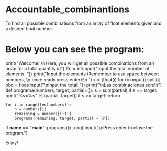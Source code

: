 # Accountable_combinantions
To find all possible combinations from an array of float elements given and a desired final number.

# Below you can see the program:

print("Welcome! \n Here, you will get all possible combinations from an array for a total quantity.\n")
#n = int(input("Input the total number of elements: "))
print("Input the elements (Remember to use space between numbers, \n once ready press enter):\n ")
x = [float(i) for i in input().split()]
obo = float(input("\nInput the total: "))
print("\nLas combinaciones son:\n")
def programa(numbers, target, partial=[]):
    s = sum(partial)
    if s == target:
        print("%s=%s" % (partial, target))
    if s >= target:
        return

    for i in range(len(numbers)):
        n = numbers[i]
        remaining = numbers[i+1:]
        programa(remaining, target, partial + [n])

if __name__ == "__main__":
    programa(x, obo)
input("\nPress enter to close the program.")

Enjoy!
